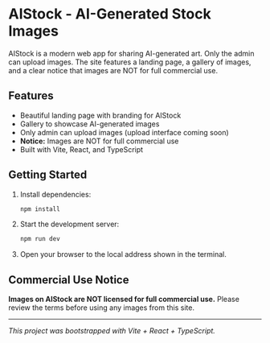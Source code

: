 # AIStock - AI-Generated Stock Images

AIStock is a modern web app for sharing AI-generated art. Only the admin can upload images. The site features a landing page, a gallery of images, and a clear notice that images are NOT for full commercial use.

## Features
- Beautiful landing page with branding for AIStock
- Gallery to showcase AI-generated images
- Only admin can upload images (upload interface coming soon)
- **Notice:** Images are NOT for full commercial use
- Built with Vite, React, and TypeScript

## Getting Started

1. Install dependencies:
   ```bash
   npm install
   ```
2. Start the development server:
   ```bash
   npm run dev
   ```
3. Open your browser to the local address shown in the terminal.

## Commercial Use Notice
**Images on AIStock are NOT licensed for full commercial use.** Please review the terms before using any images from this site.

---

_This project was bootstrapped with Vite + React + TypeScript._
